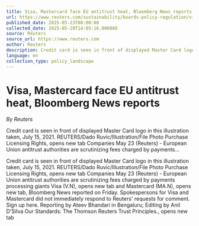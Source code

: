 ```yaml
---
title: Visa, Mastercard face EU antitrust heat, Bloomberg News reports
url: https://www.reuters.com/sustainability/boards-policy-regulation/visa-mastercard-face-eu-antitrust-heat-bloomberg-news-reports-2025-05-23/
published_date: 2025-05-23T00:00:00
collected_date: 2025-05-29T14:05:16.000889
source: Reuters
source_url: https://www.reuters.com
author: Reuters
description: Credit card is seen in front of displayed Master Card logo in this illustration taken, July 15, 2021. REUTERS/Dado Ruvic/Illustration/File Photo Purchase Licensing Rights, opens new tab Companies May 23 (Reuters) - European Union antitrust authorities are scrutinizing fees charged by payments...
language: en
collection_type: policy_landscape
---
```


# Visa, Mastercard face EU antitrust heat, Bloomberg News reports

*By Reuters*

Credit card is seen in front of displayed Master Card logo in this illustration taken, July 15, 2021. REUTERS/Dado Ruvic/Illustration/File Photo Purchase Licensing Rights, opens new tab Companies May 23 (Reuters) - European Union antitrust authorities are scrutinizing fees charged by payments...

Credit card is seen in front of displayed Master Card logo in this illustration taken, July 15, 2021. REUTERS/Dado Ruvic/Illustration/File Photo Purchase Licensing Rights, opens new tab Companies May 23 (Reuters) - European Union antitrust authorities are scrutinizing fees charged by payments processing giants Visa (V.N), opens new tab and Mastercard (MA.N), opens new tab, Bloomberg News reported on Friday. Spokespersons for Visa and Mastercard did not immediately respond to Reuters' requests for comment. Sign up here. Reporting by Ateev Bhandari in Bengaluru; Editing by Anil D'Silva Our Standards: The Thomson Reuters Trust Principles., opens new tab